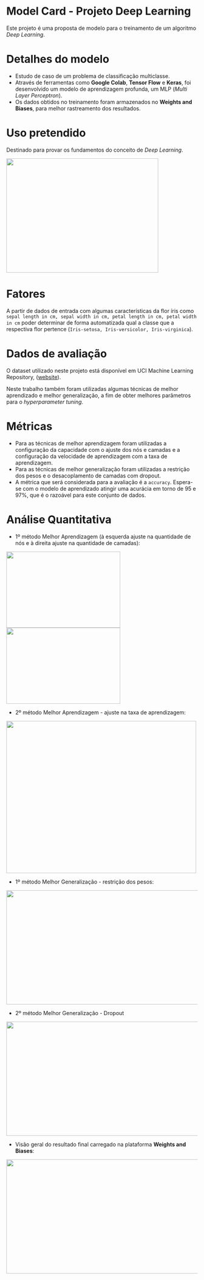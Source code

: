 # Model Card - Projeto Deep Learning
Este projeto é uma proposta de modelo para o treinamento de um algoritmo _Deep Learning_.

# Detalhes do modelo
- Estudo de caso de um problema de classificação multiclasse. 
- Através de ferramentas como **Google Colab**, **Tensor Flow** e **Keras**, foi desenvolvido um modelo de aprendizagem profunda, um MLP (_Multi Layer Perceptron_).
- Os dados obtidos no treinamento foram armazenados no **Weights and Biases**, para melhor rastreamento dos resultados.

# Uso pretendido
Destinado para provar os fundamentos do conceito de _Deep Learning_. 

<img src="https://user-images.githubusercontent.com/44613658/180632141-f6ed8f07-1bcb-486a-8ec6-463c0f96efd4.JPG" width="400" height="300" >

# Fatores
A partir de dados de entrada com algumas características da flor íris como `sepal length in cm, sepal width in cm, petal length in cm, petal width in cm` poder determinar de forma automatizada qual a classe que a respectiva flor pertence (`Iris-setosa, Iris-versicolor, Iris-virginica`).

# Dados de avaliação
O dataset utilizado neste projeto está disponível em UCI Machine Learning Repository, ([website](https://archive.ics.uci.edu/ml/machine-learning-databases/iris/)).

Neste trabalho também foram utilizadas algumas técnicas de melhor aprendizado e melhor generalização, a fim de obter melhores parâmetros para o _hyperparameter tuning_.

# Métricas
- Para as técnicas de melhor aprendizagem foram utilizadas a configuração da capacidade com o ajuste dos nós e camadas e a configuração da velocidade de aprendizagem com a taxa de aprendizagem.
- Para as técnicas de melhor generalização foram utilizadas a restrição dos pesos e o desacoplamento de camadas com dropout.
- A métrica que será considerada para a avaliação é a `accuracy`. Espera-se com o modelo de aprendizado atingir uma acurácia em torno de 95 e 97%, que é o razoável para este conjunto de dados.

# Análise Quantitativa
- 1º método Melhor Aprendizagem (à esquerda ajuste na quantidade de nós e à direita ajuste na quantidade de camadas):

<img src="https://user-images.githubusercontent.com/44613658/180644080-668aa674-1395-47ec-99a8-8ca597660a93.png" width="300" height="200" >    <img src="https://user-images.githubusercontent.com/44613658/180644147-03c4050e-f099-48fb-9218-ee490ce9adb2.png" width="300" height="200" >


- 2º método Melhor Aprendizagem - ajuste na taxa de aprendizagem:

<img src="https://user-images.githubusercontent.com/44613658/180644321-541b7199-5079-4ec9-a3ce-cbb3f4b55671.png" width="500" height="400" >


- 1º método Melhor Generalização - restrição dos pesos:

<img src="https://user-images.githubusercontent.com/44613658/180645703-f4a452f0-0e1f-4240-895a-338e4cc68f26.png" width="600" height="300" >

- 2º método Melhor Generalização - Dropout

<img src="https://user-images.githubusercontent.com/44613658/180646122-0449074a-8e53-48ee-8f2e-2b9a9c4752a2.png" width="600" height="300" >


- Visão geral do resultado final carregado na plataforma **Weights and Biases**:

<img src="https://user-images.githubusercontent.com/44613658/180646230-0afb1404-f0f6-41d5-ab9d-ef669396fa2e.png" width="700" height="300" >













